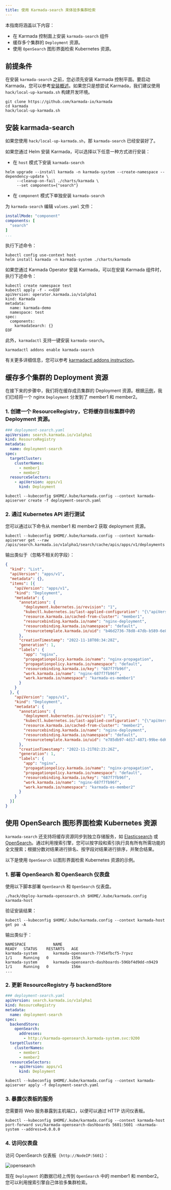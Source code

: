 ```yaml
---
title: 使用 Karmada-search 来体验多集群检索
---
```


本指南将涵盖以下内容：

* 在 Karmada 控制面上安装 `karmada-search` 组件
* 缓存多个集群的 `Deployment` 资源。
* 使用 `OpenSearch` 图形界面检索 Kubernetes 资源。

## 前提条件

在安装 `karmada-search` 之前，您必须先安装 Karmada 控制平面。要启动 Karmada，您可以参考[安装概述](../installation/installation.md)。如果您只是想尝试 Karmada，我们建议使用 `hack/local-up-karmada.sh` 构建开发环境。

```shell
git clone https://github.com/karmada-io/karmada
cd karmada
hack/local-up-karmada.sh
```

## 安装 karmada-search

如果您使用 `hack/local-up-karmada.sh`，那 `karmada-search` 已经安装好了。

如果您通过 Helm 安装 Karmada，可以选择以下任意一种方式进行安装：

* 在 `host` 模式下安装 `karmada-search`
```shell
helm upgrade --install karmada -n karmada-system --create-namespace --dependency-update \
     --cleanup-on-fail ./charts/karmada \
     --set components={"search"}
```

* 在 `component` 模式下单独安装 `karmada-search`

为 `karmada-search` 编辑 `values.yaml` 文件：
```yaml
installMode: "component"
components: [
  "search"
]
...
```

执行下述命令：
```shell
kubectl config use-context host
helm install karmada -n karmada-system ./charts/karmada
```

如果您通过 Karmada Operator 安装 Karmada，可以在安装 Karmada 组件时，执行下述命令：
```shell
kubectl create namespace test
kubectl apply -f - <<EOF
apiVersion: operator.karmada.io/v1alpha1
kind: Karmada
metadata:
  name: karmada-demo
  namespace: test
spec:
  components:
    karmadaSearch: {}
EOF
```

此外，`karmadactl` 支持一键安装 `karmada-search`。
```shell
karmadactl addons enable karmada-search
```
有关更多详细信息，您可以参考 [karmadactl addons instruction](../reference/karmadactl/karmadactl-commands/karmadactl_addons.md)。

## 缓存多个集群的 Deployment 资源

在接下来的步骤中，我们将在缓存成员集群的 Deployment 资源。根据[示例](../get-started/nginx-example.md)，我们已经将一个 nginx `Deployment` 分发到了 member1 和 member2。

### 1. 创建一个 ResourceRegistry，它将缓存目标集群中的 Deployment 资源。

```yaml
### deployment-search.yaml
apiVersion: search.karmada.io/v1alpha1
kind: ResourceRegistry
metadata:
  name: deployment-search
spec:
  targetCluster:
    clusterNames:
      - member1
      - member2
  resourceSelectors:
    - apiVersion: apps/v1
      kind: Deployment
```

```shell
kubectl --kubeconfig $HOME/.kube/karmada.config --context karmada-apiserver create -f deployment-search.yaml
```

### 2. 通过 Kubernetes API 进行测试

您可以通过以下命令从 member1 和 member2 获取 deployment 资源。

```shell
kubectl --kubeconfig $HOME/.kube/karmada.config --context karmada-apiserver get --raw /apis/search.karmada.io/v1alpha1/search/cache/apis/apps/v1/deployments
```

输出类似于（忽略不相关的字段）：

```json
{
  "kind": "List",
  "apiVersion": "apps/v1",
  "metadata": {},
  "items": [{
    "apiVersion": "apps/v1",
    "kind": "Deployment",
    "metadata": {
      "annotations": {
        "deployment.kubernetes.io/revision": "1",
        "kubectl.kubernetes.io/last-applied-configuration": "{\"apiVersion\":\"apps/v1\",\"kind\":\"Deployment\",\"metadata\":{\"annotations\":{},\"labels\":{\"app\":\"nginx\"},\"name\":\"nginx\",\"namespace\":\"default\"},\"spec\":{\"replicas\":2,\"selector\":{\"matchLabels\":{\"app\":\"nginx\"}},\"template\":{\"metadata\":{\"labels\":{\"app\":\"nginx\"}},\"spec\":{\"containers\":[{\"image\":\"nginx\",\"name\":\"nginx\"}]}}}}\n",
        "resource.karmada.io/cached-from-cluster": "member1",
        "resourcebinding.karmada.io/name": "nginx-deployment",
        "resourcebinding.karmada.io/namespace": "default",
        "resourcetemplate.karmada.io/uid": "b46d2736-78d8-47db-b589-6e819139ba33"
      },
      "creationTimestamp": "2022-11-18T08:34:28Z",
      "generation": 1,
      "labels": {
        "app": "nginx",
        "propagationpolicy.karmada.io/name": "nginx-propagation",
        "propagationpolicy.karmada.io/namespace": "default",
        "resourcebinding.karmada.io/key": "687f7fb96f",
        "work.karmada.io/name": "nginx-687f7fb96f",
        "work.karmada.io/namespace": "karmada-es-member1"
      }
    }
  }, {
    "apiVersion": "apps/v1",
    "kind": "Deployment",
    "metadata": {
      "annotations": {
        "deployment.kubernetes.io/revision": "1",
        "kubectl.kubernetes.io/last-applied-configuration": "{\"apiVersion\":\"apps/v1\",\"kind\":\"Deployment\",\"metadata\":{\"annotations\":{},\"labels\":{\"app\":\"nginx\"},\"name\":\"nginx\",\"namespace\":\"default\"},\"spec\":{\"replicas\":2,\"selector\":{\"matchLabels\":{\"app\":\"nginx\"}},\"template\":{\"metadata\":{\"labels\":{\"app\":\"nginx\"}},\"spec\":{\"containers\":[{\"image\":\"nginx\",\"name\":\"nginx\"}]}}}}\n",
        "resource.karmada.io/cached-from-cluster": "member2",
        "resourcebinding.karmada.io/name": "nginx-deployment",
        "resourcebinding.karmada.io/namespace": "default",
        "resourcetemplate.karmada.io/uid": "e785db97-4d17-4871-99be-6d629c556b89"
      },
      "creationTimestamp": "2022-11-21T02:23:26Z",
      "generation": 1,
      "labels": {
        "app": "nginx",
        "propagationpolicy.karmada.io/name": "nginx-propagation",
        "propagationpolicy.karmada.io/namespace": "default",
        "resourcebinding.karmada.io/key": "687f7fb96f",
        "work.karmada.io/name": "nginx-687f7fb96f",
        "work.karmada.io/namespace": "karmada-es-member2"
      }
    }
  }]
}
```

## 使用 OpenSearch 图形界面检索 Kubernetes 资源

`karmada-search` 还支持将缓存资源同步到独立存储服务，如 [Elasticsearch](https://en.wikipedia.org/wiki/Elasticsearch) 或 [OpenSearch](https://github.com/opensearch-project/OpenSearch)。通过利用搜索引擎，您可以按字段和索引执行具有所有所需功能的全文搜索；根据分数对结果进行排名、按字段对结果进行排序，并聚合结果。

以下是使用 `OpenSearch` 以图形界面检索 Kubernetes 资源的示例。

### 1. 部署 OpenSearch 和 OpenSearch 仪表盘

使用以下脚本部署 `OpenSearch` 和 `OpenSearch` 仪表盘。

```shell
./hack/deploy-karmada-opensearch.sh $HOME/.kube/karmada.config karmada-host
```

验证安装结果：

```shell
kubectl --kubeconfig $HOME/.kube/karmada.config --context karmada-host get po -A
```

输出类似于：

```
NAMESPACE            NAME                                                   READY   STATUS    RESTARTS   AGE
karmada-system       karmada-opensearch-77454fbcf5-7rpvz                    1/1     Running   0          155m
karmada-system       karmada-opensearch-dashboards-596bf4d9dd-n9429         1/1     Running   0          156m
...
```

### 2. 更新 ResourceRegistry 与 backendStore

```yaml
### deployment-search.yaml
apiVersion: search.karmada.io/v1alpha1
kind: ResourceRegistry
metadata:
  name: deployment-search
spec:
  backendStore:
    openSearch:
      addresses:
        - http://karmada-opensearch.karmada-system.svc:9200
  targetCluster:
    clusterNames:
      - member1
      - member2
  resourceSelectors:
    - apiVersion: apps/v1
      kind: Deployment
```

```shell
kubectl --kubeconfig $HOME/.kube/karmada.config --context karmada-apiserver apply -f deployment-search.yaml
```

### 3. 暴露仪表板的服务

您需要将 Web 服务暴露到主机端口，以便可以通过 HTTP 访问仪表板。

```shell
kubectl --kubeconfig $HOME/.kube/karmada.config --context karmada-host port-forward svc/karmada-opensearch-dashboards 5601:5601 -nkarmada-system --address=0.0.0.0
```

### 4. 访问仪表盘

访问 OpenSearch 仪表板（`http://NodeIP:5601`）：

![opensearch](../resources/tutorials/opensearch.png)

现在 `Deployment` 的数据已经上传到 `OpenSearch` 中的 member1 和 member2。您可以利用搜索引擎自己体验多集群检索。